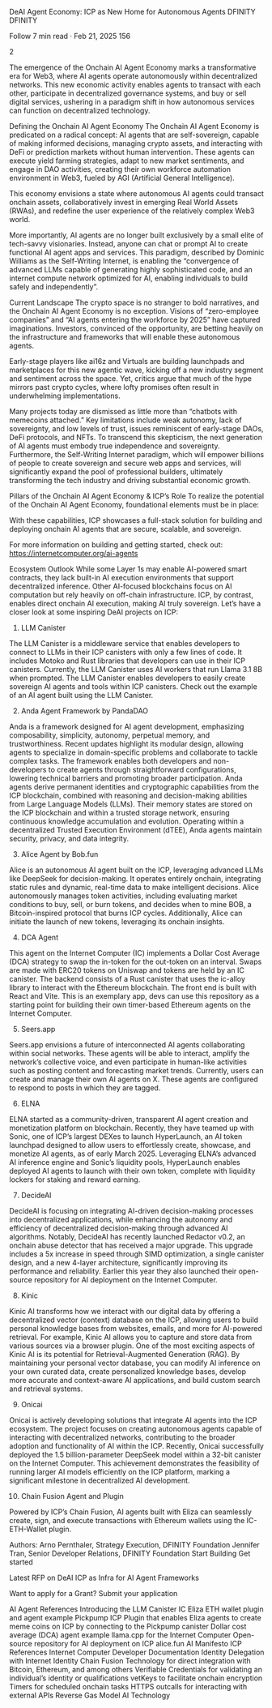DeAI Agent Economy: ICP as New Home for Autonomous Agents
DFINITY
DFINITY

Follow
7 min read
·
Feb 21, 2025
156


2





The emergence of the Onchain AI Agent Economy marks a transformative era for Web3, where AI agents operate autonomously within decentralized networks. This new economic activity enables agents to transact with each other, participate in decentralized governance systems, and buy or sell digital services, ushering in a paradigm shift in how autonomous services can function on decentralized technology.

Defining the Onchain AI Agent Economy
The Onchain AI Agent Economy is predicated on a radical concept: AI agents that are self-sovereign, capable of making informed decisions, managing crypto assets, and interacting with DeFi or prediction markets without human intervention. These agents can execute yield farming strategies, adapt to new market sentiments, and engage in DAO activities, creating their own workforce automation environment in Web3, fueled by AGI (Artificial General Intelligence).

This economy envisions a state where autonomous AI agents could transact onchain assets, collaboratively invest in emerging Real World Assets (RWAs), and redefine the user experience of the relatively complex Web3 world.

More importantly, AI agents are no longer built exclusively by a small elite of tech-savvy visionaries. Instead, anyone can chat or prompt AI to create functional AI agent apps and services. This paradigm, described by Dominic Williams as the Self-Writing Internet, is enabling the “convergence of advanced LLMs capable of generating highly sophisticated code, and an internet compute network optimized for AI, enabling individuals to build safely and independently”.

Current Landscape
The crypto space is no stranger to bold narratives, and the Onchain AI Agent Economy is no exception. Visions of “zero-employee companies” and “AI agents entering the workforce by 2025” have captured imaginations. Investors, convinced of the opportunity, are betting heavily on the infrastructure and frameworks that will enable these autonomous agents.

Early-stage players like ai16z and Virtuals are building launchpads and marketplaces for this new agentic wave, kicking off a new industry segment and sentiment across the space. Yet, critics argue that much of the hype mirrors past crypto cycles, where lofty promises often result in underwhelming implementations.

Many projects today are dismissed as little more than “chatbots with memecoins attached.” Key limitations include weak autonomy, lack of sovereignty, and low levels of trust, issues reminiscent of early-stage DAOs, DeFi protocols, and NFTs. To transcend this skepticism, the next generation of AI agents must embody true independence and sovereignty. Furthermore, the Self-Writing Internet paradigm, which will empower billions of people to create sovereign and secure web apps and services, will significantly expand the pool of professional builders, ultimately transforming the tech industry and driving substantial economic growth.

Pillars of the Onchain AI Agent Economy & ICP’s Role
To realize the potential of the Onchain AI Agent Economy, foundational elements must be in place:


With these capabilities, ICP showcases a full-stack solution for building and deploying onchain AI agents that are secure, scalable, and sovereign.

For more information on building and getting started, check out: https://internetcomputer.org/ai-agents

Ecosystem Outlook
While some Layer 1s may enable AI-powered smart contracts, they lack built-in AI execution environments that support decentralized inference. Other AI-focused blockchains focus on AI computation but rely heavily on off-chain infrastructure. ICP, by contrast, enables direct onchain AI execution, making AI truly sovereign. Let’s have a closer look at some inspiring DeAI projects on ICP:

1. LLM Canister

The LLM Canister is a middleware service that enables developers to connect to LLMs in their ICP canisters with only a few lines of code. It includes Motoko and Rust libraries that developers can use in their ICP canisters. Currently, the LLM Canister uses AI workers that run Llama 3.1 8B when prompted. The LLM Canister enables developers to easily create sovereign AI agents and tools within ICP canisters. Check out the example of an AI agent built using the LLM Canister.

2. Anda Agent Framework by PandaDAO

Anda is a framework designed for AI agent development, emphasizing composability, simplicity, autonomy, perpetual memory, and trustworthiness. Recent updates highlight its modular design, allowing agents to specialize in domain-specific problems and collaborate to tackle complex tasks. The framework enables both developers and non-developers to create agents through straightforward configurations, lowering technical barriers and promoting broader participation. Anda agents derive permanent identities and cryptographic capabilities from the ICP blockchain, combined with reasoning and decision-making abilities from Large Language Models (LLMs). Their memory states are stored on the ICP blockchain and within a trusted storage network, ensuring continuous knowledge accumulation and evolution. Operating within a decentralized Trusted Execution Environment (dTEE), Anda agents maintain security, privacy, and data integrity.

3. Alice Agent by Bob.fun

Alice is an autonomous AI agent built on the ICP, leveraging advanced LLMs like DeepSeek for decision-making. It operates entirely onchain, integrating static rules and dynamic, real-time data to make intelligent decisions. Alice autonomously manages token activities, including evaluating market conditions to buy, sell, or burn tokens, and decides when to mine BOB, a Bitcoin-inspired protocol that burns ICP cycles. Additionally, Alice can initiate the launch of new tokens, leveraging its onchain insights.

4. DCA Agent

This agent on the Internet Computer (IC) implements a Dollar Cost Average (DCA) strategy to swap the in-token for the out-token on an interval. Swaps are made with ERC20 tokens on Uniswap and tokens are held by an IC canister. The backend consists of a Rust canister that uses the ic-alloy library to interact with the Ethereum blockchain. The front end is built with React and Vite. This is an exemplary app, devs can use this repository as a starting point for building their own timer-based Ethereum agents on the Internet Computer.

5. Seers.app

Seers.app envisions a future of interconnected AI agents collaborating within social networks. These agents will be able to interact, amplify the network’s collective voice, and even participate in human-like activities such as posting content and forecasting market trends. Currently, users can create and manage their own AI agents on X. These agents are configured to respond to posts in which they are tagged.

6. ELNA

ELNA started as a community-driven, transparent AI agent creation and monetization platform on blockchain. Recently, they have teamed up with Sonic, one of ICP’s largest DEXes to launch HyperLaunch, an AI token launchpad designed to allow users to effortlessly create, showcase, and monetize AI agents, as of early March 2025. Leveraging ELNA’s advanced AI inference engine and Sonic’s liquidity pools, HyperLaunch enables deployed AI agents to launch with their own token, complete with liquidity lockers for staking and reward earning.

7. DecideAI

DecideAI is focusing on integrating AI-driven decision-making processes into decentralized applications, while enhancing the autonomy and efficiency of decentralized decision-making through advanced AI algorithms. Notably, DecideAI has recently launched Redactor v0.2, an onchain abuse detector that has received a major upgrade. This upgrade includes a 5x increase in speed through SIMD optimization, a single canister design, and a new 4-layer architecture, significantly improving its performance and reliability. Earlier this year they also launched their open-source repository for AI deployment on the Internet Computer.

8. Kinic

Kinic AI transforms how we interact with our digital data by offering a decentralized vector (context) database on the ICP, allowing users to build personal knowledge bases from websites, emails, and more for AI-powered retrieval. For example, Kinic AI allows you to capture and store data from various sources via a browser plugin. One of the most exciting aspects of Kinic AI is its potential for Retrieval-Augmented Generation (RAG). By maintaining your personal vector database, you can modify AI inference on your own curated data, create personalized knowledge bases, develop more accurate and context-aware AI applications, and build custom search and retrieval systems.

9. Onicai

Onicai is actively developing solutions that integrate AI agents into the ICP ecosystem. The project focuses on creating autonomous agents capable of interacting with decentralized networks, contributing to the broader adoption and functionality of AI within the ICP. Recently, Onicai successfully deployed the 1.5 billion-parameter DeepSeek model within a 32-bit canister on the Internet Computer. This achievement demonstrates the feasibility of running larger AI models efficiently on the ICP platform, marking a significant milestone in decentralized AI development.

10. Chain Fusion Agent and Plugin

Powered by ICP’s Chain Fusion, AI agents built with Eliza can seamlessly create, sign, and execute transactions with Ethereum wallets using the IC-ETH-Wallet plugin.

Authors:
Arno Pernthaler, Strategy Execution, DFINITY Foundation
Jennifer Tran, Senior Developer Relations, DFINITY Foundation
Start Building
Get started

Latest RFP on DeAI
ICP as Infra for AI Agent Frameworks

Want to apply for a Grant?
Submit your application

AI Agent References
Introducing the LLM Canister
IC Eliza ETH wallet plugin and agent example
Pickpump ICP Plugin that enables Eliza agents to create meme coins on ICP by connecting to the Pickpump canister
Dollar cost average (DCA) agent example
llama.cpp for the Internet Computer
Open-source repository for AI deployment on ICP
alice.fun
AI Manifesto
ICP References
Internet Computer Developer Documentation
Identity Delegation with Internet Identity
Chain Fusion Technology for direct integration with Bitcoin, Ethereum, and among others
Verifiable Credentials for validating an individual’s identity or qualifications
vetKeys to facilitate onchain encryption
Timers for scheduled onchain tasks
HTTPS outcalls for interacting with external APIs
Reverse Gas Model
AI
Technology
